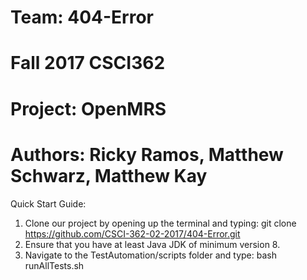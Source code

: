# Team: 404-Error
# Fall 2017 CSCI362
# Project: OpenMRS 
# Authors: Ricky Ramos, Matthew Schwarz, Matthew Kay

Quick Start Guide:
1. Clone our project by opening up the terminal and typing: 
git clone https://github.com/CSCI-362-02-2017/404-Error.git
2. Ensure that you have at least Java JDK of minimum version 8.
3. Navigate to the TestAutomation/scripts folder and type:
bash runAllTests.sh
